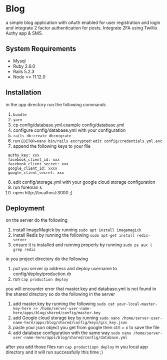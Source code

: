# Blog

a simple blog application with oAuth enabled for user registration and login and integrate 2 factor
authentication for posts. Integrate 2FA using Twillio Authy app & SMS.

## System Requirements

* Mysql
* Ruby 2.6.0
* Rails 5.2.3
* Node >= 11.12.0

## Installation
in the app directory run the following commands

1. `bundle`
2. `yarn`
3. cp config/database.yml.example config/database.yml
4. configure config/database.yml with your configuration
5. `rails db:create db:migrate`
6. run `EDITOR=nano bin/rails encrypted:edit config/credentials.yml.enc`
7. append the following keys to your file  
```
 authy_key: xxx
 facebook_client_id: xxx
 facebook_client_secret: xxx
 google_client_id: xxxx
 google_client_secret: xxx
```

8. edit config/storage.yml with your
google cloud storage configuration
9. run foreman s
10. open http://localhost:3000 ;) 


## Deployment
on the server do the following

1. install ImageMagick by running `sudo apt install imagemagick`
3. install Redis by running the following 
`sudo apt-get install redis-server`
4. ensure it is installed and running properly by running 
`sudo ps aux | grep redis`


in you project directory do the following 

1. put you server ip address and deploy username to 
    config/deploy/production.rb
2. run `cap production deploy`

you will encounter error that master.key and database.yml is not found in the shared directory
so do the following in the server 

1. add master.key by running the following 
`sudo cat your-local-master-key-here >> /home/server-user-name-here/apps/blog/shared/config/master.key`
2. add Google cloud storage key by running 
`sudo nano /home/server-user-name-here/apps/blog/shared/config/keys/gcs_key.json`
3. paste your json object you get from google then ctrl + x to save the file 
4. add database configuration with the same way
  `sudo nano /home/server-user-name-here/apps/blog/shared/config/database.yml`

after you add those files run `cap productiopn deploy`
in you local app directory and it will run successfully
this time ;) 